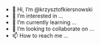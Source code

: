 - 👋 Hi, I’m @krzysztofkiersnowski
- 👀 I’m interested in ...
- 🌱 I’m currently learning ...
- 💞️ I’m looking to collaborate on ...
- 📫 How to reach me ...

<!---
krzysztofkiersnowski/krzysztofkiersnowski is a ✨ special ✨ repository because its `README.md` (this file) appears on your GitHub profile.
You can click the Preview link to take a look at your changes.
--->
